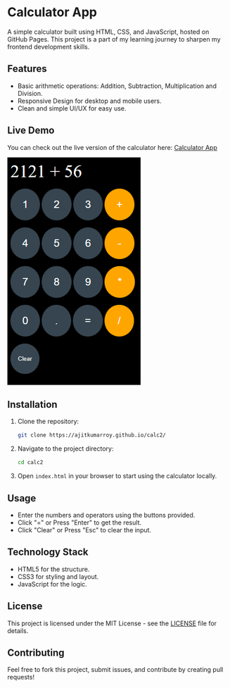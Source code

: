 # Calculator App

A simple calculator built using HTML, CSS, and JavaScript, hosted on GitHub Pages. This project is a part of my learning journey to sharpen my frontend development skills.

## Features
- Basic arithmetic operations: Addition, Subtraction, Multiplication and Division.
- Responsive Design for desktop and mobile users.
- Clean and simple UI/UX for easy use.

## Live Demo
You can check out the live version of the calculator here: [Calculator App](https://ajitkumarroy.github.io/calc2/)

![Screenshot of Calculator App](./images/image.png)


## Installation
1. Clone the repository:
   ````bash
   git clone https://ajitkumarroy.github.io/calc2/
2. Navigate to the project directory:
   ````bash
   cd calc2
3. Open `index.html` in your browser to start using  the calculator locally.


## Usage
- Enter the numbers and operators using the buttons provided.
- Click "=" or Press "Enter" to get the result.
- Click "Clear" or Press "Esc" to clear the input.

## Technology Stack
- HTML5 for the structure.
- CSS3 for styling and layout.
- JavaScript for the logic.

## License
This project is licensed under the MIT License - see the [LICENSE](./LICENSE) file for details.


## Contributing
Feel free to fork this project, submit issues, and contribute by creating pull requests!